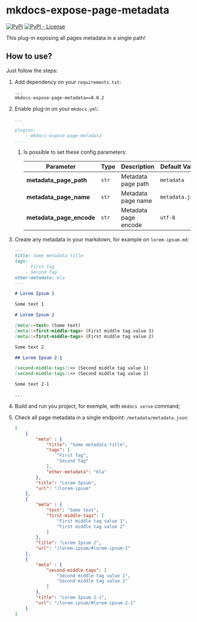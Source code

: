 # mkdocs-expose-page-metadata

[![PyPI](https://img.shields.io/pypi/v/mkdocs-expose-page-metadata)](https://pypi.org/project/mkdocs-expose-page-metadata/)
[![PyPI - License](https://img.shields.io/pypi/l/mkdocs-expose-page-metadata)](LICENSE)

This plug-in exposing all pages metadata in a single path!

## How to use?

Just follow the steps:

1. Add dependency on your `requirements.txt`:

    ```
    ...
    mkdocs-expose-page-metadata==0.0.2
    
    ```

2. Enable plug-in on your `mkdocs.yml`:

    ```yaml
    ...

    plugins:
        - mkdocs-expose-page-metadata
    ...
    ```

    1. Is possible to set these config parameters:
    
        |**Parameter**|**Type**|**Description**|**Default Value**|
        |-|-|-|-|
        |**metadata_page_path**|`str`|Metadata page path|`metadata`|
        |**metadata_page_name**|`str`|Metadata page name|`metadata.json`|
        |**metadata_page_encode**|`str`|Metadata page encode|`utf-8`|

3. Create any metadata in your markdown, for example on `lorem-ipsum.md`:

    ```markdown
    ---
    title: Some metadata title
    tags:
        - First Tag
        - Second Tag
    other-metadata: bla
    ---

    # Lorem Ipsum 1
    
    Some text 1
    
    # Lorem Ipsum 2
    
    [meta]:<test> (Some text)
    [meta]:<first-middle-tags> (First middle tag value 1)
    [meta]:<first-middle-tags> (First middle tag value 2)
    
    Some text 2
    
    ## Lorem Ipsum 2-1
    
    [second-middle-tags]:<> (Second middle tag value 1)
    [second-middle-tags]:<> (Second middle tag value 2)
    
    Some text 2-1
    
    ...
    ```

4. Build and run you project, for exemple, with `mkdocs serve` command;

5. Check all page metadata in a single endpoint: `/metadata/metadata.json`:

    ```json
    [
        {
            "meta" : {
                "title": "Some metadata title",
                "tags": [
                    "First Tag",
                    "Second Tag"
                ],
                "other-metadata": "bla"
            },
            "title": "Lorem Ipsum",
            "url": "/lorem-ipsum"
        },
        {
            "meta" : {
                "test": "Some text",
                "first-middle-tags": [
                    "First middle tag value 1",
                    "First middle tag value 2"
                ]
            },
            "title": "Lorem Ipsum 2",
            "url": "/lorem-ipsum/#lorem-ipsum-2"
        },
        {
            "meta" : {
                "second-middle-tags": [
                    "Second middle tag value 1",
                    "Second middle tag value 2"
                ]
            },
            "title": "Lorem Ipsum 2-1",
            "url": "/lorem-ipsum/#lorem-ipsum-2-1"
        }
    ]
    ```